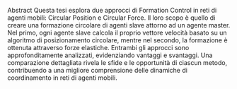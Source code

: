 Abstract
Questa tesi esplora due approcci di Formation Control in reti di agenti mobili:
Circular Position e Circular Force. Il loro scopo è quello di creare una formazione
circolare di agenti slave attorno ad un agente master.
Nel primo, ogni agente slave calcola il proprio vettore velocità basato su un algoritmo di
posizionamento circolare, mentre nel secondo, la formazione è ottenuta attraverso forze
elastiche. Entrambi gli approcci sono approfonditamente analizzati, evidenziando vantaggi
e svantaggi. Una comparazione dettagliata rivela le sfide e le opportunità di ciascun
metodo, contribuendo a una migliore comprensione delle dinamiche di coordinamento in
reti di agenti mobili.
